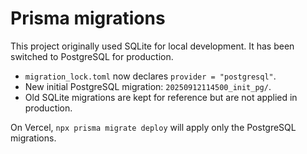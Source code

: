 # Prisma migrations

This project originally used SQLite for local development. It has been switched to PostgreSQL for production.

- `migration_lock.toml` now declares `provider = "postgresql"`.
- New initial PostgreSQL migration: `20250912114500_init_pg/`.
- Old SQLite migrations are kept for reference but are not applied in production.

On Vercel, `npx prisma migrate deploy` will apply only the PostgreSQL migrations.